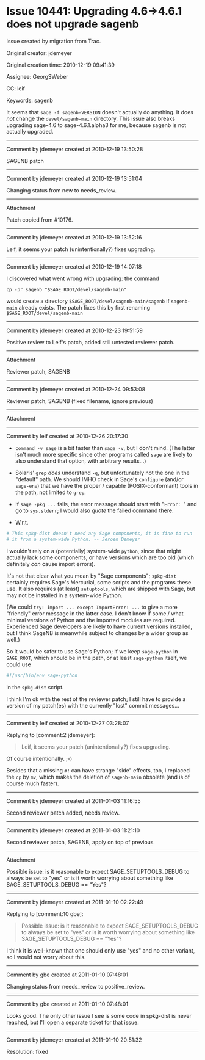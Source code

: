 # Issue 10441: Upgrading 4.6->4.6.1 does not upgrade sagenb

Issue created by migration from Trac.

Original creator: jdemeyer

Original creation time: 2010-12-19 09:41:39

Assignee: GeorgSWeber

CC:  leif

Keywords: sagenb

It seems that `sage -f sagenb-VERSION` doesn't actually do anything. It does *not* change the `devel/sagenb-main` directory. This issue also breaks upgrading sage-4.6 to sage-4.6.1.alpha3 for me, because sagenb is not actually upgraded.


---

Comment by jdemeyer created at 2010-12-19 13:50:28

SAGENB patch


---

Comment by jdemeyer created at 2010-12-19 13:51:04

Changing status from new to needs_review.


---

Attachment

Patch copied from #10176.


---

Comment by jdemeyer created at 2010-12-19 13:52:16

Leif, it seems your patch (unintentionally?) fixes upgrading.


---

Comment by jdemeyer created at 2010-12-19 14:07:18

I discovered what went wrong with upgrading: the command

```
cp -pr sagenb "$SAGE_ROOT/devel/sagenb-main"
```

would create a directory `$SAGE_ROOT/devel/sagenb-main/sagenb` if `sagenb-main` already exists.  The patch fixes this by first renaming `$SAGE_ROOT/devel/sagenb-main`


---

Comment by jdemeyer created at 2010-12-23 19:51:59

Positive review to Leif's patch, added still untested reviewer patch.


---

Attachment

Reviewer patch, SAGENB


---

Comment by jdemeyer created at 2010-12-24 09:53:08

Reviewer patch, SAGENB (fixed filename, ignore previous)


---

Attachment


---

Comment by leif created at 2010-12-26 20:17:30

* `command -v sage` is a bit faster than `sage -v`, but I don't mind.
   (The latter isn't much more specific since other programs called `sage` are likely to also understand that option, with arbitrary results...)

 * Solaris' `grep` _does_ understand `-q`, but unfortunately not the one in the "default" path. We should IMHO check in Sage's `configure` (and/or `sage-env`) that we have the proper / capable (POSIX-conformant) tools in the path, not limited to `grep`.

 * If `sage -pkg ...` fails, the error message should start with "`Error: `" and go to `sys.stderr`; I would also _quote_ the failed command there.

 * W.r.t.

```python
# This spkg-dist doesn't need any Sage components, it is fine to run 
# it from a system-wide Python. -- Jeroen Demeyer
```

  I wouldn't rely on a (potentially) system-wide `python`, since that might actually lack some components, or have versions which are too old (which definitely _can_ cause import errors).

 It's not that clear what you mean by "Sage components"; `spkg-dist` certainly requires Sage's Mercurial, some scripts and the programs these use. It also requires (at least) `setuptools`, which are shipped with Sage, but may not be installed in a system-wide Python.
 
 (We could `try: import ... except ImportError: ...`  to give a more "friendly" error message in the latter case. I don't know if some / what minimal versions of Python and the imported modules are required. Experienced Sage developers are likely to have current versions installed, but I think SageNB is meanwhile subject to changes by a wider group as well.)

 So it would be safer to use Sage's Python; if we keep `sage-python` in `SAGE_ROOT`, which should be in the path, or at least `sage-python` itself, we could use

```sh
#!/usr/bin/env sage-python
```

 in the `spkg-dist` script.


I think I'm ok with the rest of the reviewer patch; I still have to provide a version of my patch(es) with the currently "lost" commit messages...


---

Comment by leif created at 2010-12-27 03:28:07

Replying to [comment:2 jdemeyer]:
> Leif, it seems your patch (unintentionally?) fixes upgrading.

Of course intentionally. ;-)

Besides that a missing `#!` can have strange "side" effects, too, I replaced the `cp` by `mv`, which makes the deletion of `sagenb-main` obsolete (and is of course much faster).


---

Comment by jdemeyer created at 2011-01-03 11:16:55

Second reviewer patch added, needs review.


---

Comment by jdemeyer created at 2011-01-03 11:21:10

Second reviewer patch, SAGENB, apply on top of previous


---

Attachment

Possible issue: is it reasonable to expect SAGE_SETUPTOOLS_DEBUG to always be set to "yes" or is it worth worrying about something like SAGE_SETUPTOOLS_DEBUG == "Yes"?


---

Comment by jdemeyer created at 2011-01-10 02:22:49

Replying to [comment:10 gbe]:
> Possible issue: is it reasonable to expect SAGE_SETUPTOOLS_DEBUG to always be set to "yes" or is it worth worrying about something like SAGE_SETUPTOOLS_DEBUG == "Yes"? 

I think it is well-known that one should only use "yes" and no other variant, so I would not worry about this.


---

Comment by gbe created at 2011-01-10 07:48:01

Changing status from needs_review to positive_review.


---

Comment by gbe created at 2011-01-10 07:48:01

Looks good. The only other issue I see is some code in spkg-dist is never reached, but I'll open a separate ticket for that issue.


---

Comment by jdemeyer created at 2011-01-10 20:51:32

Resolution: fixed

